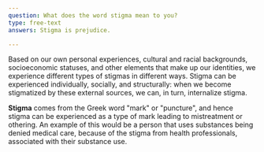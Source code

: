 ```yaml
---
question: What does the word stigma mean to you?
type: free-text
answers: Stigma is prejudice.

---
```

<!--- This is where question-level feedback goes -->

Based on our own personal experiences, cultural and racial backgrounds, socioeconomic statuses, and other elements that make up our identities, we experience different types of stigmas in different ways. Stigma can be experienced individually, socially, and structurally: when we become stigmatized by these external sources, we can, in turn, internalize stigma. 

**Stigma** comes from the Greek word "mark" or "puncture", and hence stigma can be experienced as a type of mark leading to mistreatment or othering. An example of this would be a person that uses substances being denied medical care, because of the stigma from health professionals, associated with their substance use. 


